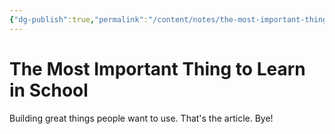 ```yaml
---
{"dg-publish":true,"permalink":"/content/notes/the-most-important-thing-that-we-didn-t-get-taught-in-school/"}
---
```


# The Most Important Thing to Learn in School

Building great things people want to use. That's the article. Bye!